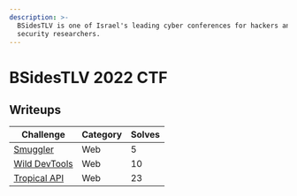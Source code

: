 ```yaml
---
description: >-
  BSidesTLV is one of Israel's leading cyber conferences for hackers and
  security researchers.
---
```


# BSidesTLV 2022 CTF

## Writeups

| Challenge                         | Category | Solves |
| --------------------------------- | -------- | ------ |
| [Smuggler](smuggler.md)           | Web      | 5      |
| [Wild DevTools](wild-devtools.md) | Web      | 10     |
| [Tropical API](tropical-api.md)   | Web      | 23     |
